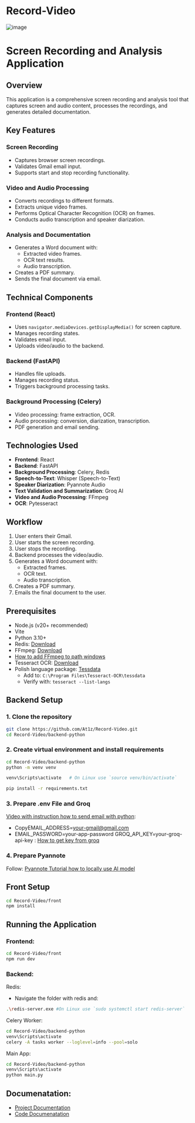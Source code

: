 # Record-Video
![image](https://github.com/user-attachments/assets/777b6616-d012-4a6a-8fd3-fe49eed5b11f)
# Screen Recording and Analysis Application

## Overview

This application is a comprehensive screen recording and analysis tool that captures screen and audio content, processes the recordings, and generates detailed documentation.

## Key Features

### Screen Recording
- Captures browser screen recordings.
- Validates Gmail email input.
- Supports start and stop recording functionality.

### Video and Audio Processing
- Converts recordings to different formats.
- Extracts unique video frames.
- Performs Optical Character Recognition (OCR) on frames.
- Conducts audio transcription and speaker diarization.

### Analysis and Documentation
- Generates a Word document with:
  - Extracted video frames.
  - OCR text results.
  - Audio transcription.
- Creates a PDF summary.
- Sends the final document via email.

## Technical Components

### Frontend (React)
- Uses `navigator.mediaDevices.getDisplayMedia()` for screen capture.
- Manages recording states.
- Validates email input.
- Uploads video/audio to the backend.

### Backend (FastAPI)
- Handles file uploads.
- Manages recording status.
- Triggers background processing tasks.

### Background Processing (Celery)
- Video processing: frame extraction, OCR.
- Audio processing: conversion, diarization, transcription.
- PDF generation and email sending.

## Technologies Used
- **Frontend**: React
- **Backend**: FastAPI
- **Background Processing**: Celery, Redis
- **Speech-to-Text**: Whisper (Speech-to-Text)
- **Speaker Diarization**: Pyannote Audio
- **Text Validation and Summarization**: Groq AI
- **Video and Audio Processing**: FFmpeg
- **OCR**: Pytesseract

## Workflow
1. User enters their Gmail.
2. User starts the screen recording.
3. User stops the recording.
4. Backend processes the video/audio.
5. Generates a Word document with:
   - Extracted frames.
   - OCR text.
   - Audio transcription.
6. Creates a PDF summary.
7. Emails the final document to the user.

## Prerequisites

- Node.js (v20+ recommended)
- Vite
- Python 3.10+
- Redis: [Download](https://github.com/tporadowski/redis/releases)
- FFmpeg: [Download](https://github.com/btbn/ffmpeg-builds/releases)
- [How to add FFmpeg to path windows](https://youtu.be/JR36oH35Fgg?si=7Xn90ugvb_-OeAdJ)
- Tesseract OCR: [Download](https://github.com/UB-Mannheim/tesseract/wiki)
 - Polish language package: [Tessdata](https://github.com/tesseract-ocr/tessdata)
   - Add to: `C:\Program Files\Tesseract-OCR\tessdata`
   - Verify with: `tesseract --list-langs`

## Backend Setup

### 1. Clone the repository
```bash
git clone https://github.com/At1z/Record-Video.git
cd Record-Video/backend-python
```
### 2. Create virtual environment and install requirements
```bash
cd Record-Video/backend-python
python -m venv venv
```
```bash
venv\Scripts\activate   # On Linux use `source venv/bin/activate`
```
```bash
pip install -r requirements.txt
```
### 3. Prepare .env File and Groq
[Video with instruction how to send email with python]( https://www.youtube.com/watch?v=g_j6ILT-X0k&list=LL&index=7&t=405s):
- CopyEMAIL_ADDRESS=your-gmail@gmail.com
- EMAIL_PASSWORD=your-app-password
GROQ_API_KEY=your-groq-api-key : [How to get key from groq](https://groq.com)

### 4. Prepare Pyannote
Follow: [Pyannote Tutorial how to locally use AI model](https://github.com/pyannote/pyannote-audio/blob/develop/tutorials/community/offline_usage_speaker_diarization.ipynb)

## Front Setup
```bash
cd Record-Video/front
npm install 
```
## Running the Application
### Frontend:
```bash
cd Record-Video/front
npm run dev
```
### Backend:
Redis:
- Navigate the folder with redis and:
```bash
.\redis-server.exe #On Linux use `sudo systemctl start redis-server`
```
Celery Worker:
```bash
cd Record-Video/backend-python
venv\Scripts\activate
celery -A tasks worker --loglevel=info --pool=solo
```
Main App:
```bash
cd Record-Video/backend-python
venv\Scripts\activate
python main.py
```
## Documenatation:
- <a href="https://docs.google.com/document/d/1y44XQAZmGFZomasfDyaR7TZ-tADvDPqC/edit?usp=sharing&ouid=100259043549172761957&rtpof=true&sd=true">Project Documentation</a>
- <a href="https://docs.google.com/document/d/1kS4WtZka4Vw-WU9ndrBJoe79wihcdYnXGNyHYImBr44/edit?usp=sharing&ouid=100259043549172761957&rtpof=true&sd=true">Code Documenatation</a>
